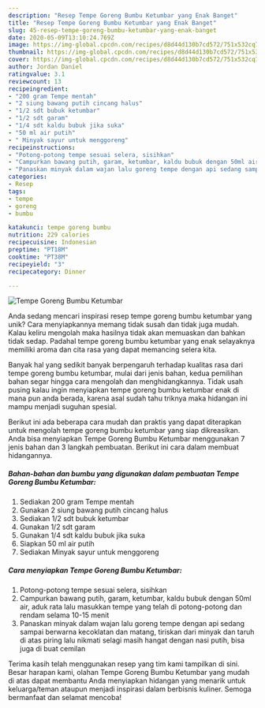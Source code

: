 ```yaml
---
description: "Resep Tempe Goreng Bumbu Ketumbar yang Enak Banget"
title: "Resep Tempe Goreng Bumbu Ketumbar yang Enak Banget"
slug: 45-resep-tempe-goreng-bumbu-ketumbar-yang-enak-banget
date: 2020-05-09T13:10:24.769Z
image: https://img-global.cpcdn.com/recipes/d8d44d130b7cd572/751x532cq70/tempe-goreng-bumbu-ketumbar-foto-resep-utama.jpg
thumbnail: https://img-global.cpcdn.com/recipes/d8d44d130b7cd572/751x532cq70/tempe-goreng-bumbu-ketumbar-foto-resep-utama.jpg
cover: https://img-global.cpcdn.com/recipes/d8d44d130b7cd572/751x532cq70/tempe-goreng-bumbu-ketumbar-foto-resep-utama.jpg
author: Jordan Daniel
ratingvalue: 3.1
reviewcount: 13
recipeingredient:
- "200 gram Tempe mentah"
- "2 siung bawang putih cincang halus"
- "1/2 sdt bubuk ketumbar"
- "1/2 sdt garam"
- "1/4 sdt kaldu bubuk jika suka"
- "50 ml air putih"
- " Minyak sayur untuk menggoreng"
recipeinstructions:
- "Potong-potong tempe sesuai selera, sisihkan"
- "Campurkan bawang putih, garam, ketumbar, kaldu bubuk dengan 50ml air, aduk rata lalu masukkan tempe yang telah di potong-potong dan rendam selama 10-15 menit"
- "Panaskan minyak dalam wajan lalu goreng tempe dengan api sedang sampai berwarna kecoklatan dan matang, tiriskan dari minyak dan taruh di atas piring lalu nikmati selagi masih hangat dengan nasi putih, bisa juga di buat cemilan"
categories:
- Resep
tags:
- tempe
- goreng
- bumbu

katakunci: tempe goreng bumbu 
nutrition: 229 calories
recipecuisine: Indonesian
preptime: "PT18M"
cooktime: "PT38M"
recipeyield: "3"
recipecategory: Dinner

---
```



![Tempe Goreng Bumbu Ketumbar](https://img-global.cpcdn.com/recipes/d8d44d130b7cd572/751x532cq70/tempe-goreng-bumbu-ketumbar-foto-resep-utama.jpg)

Anda sedang mencari inspirasi resep tempe goreng bumbu ketumbar yang unik? Cara menyiapkannya memang tidak susah dan tidak juga mudah. Kalau keliru mengolah maka hasilnya tidak akan memuaskan dan bahkan tidak sedap. Padahal tempe goreng bumbu ketumbar yang enak selayaknya memiliki aroma dan cita rasa yang dapat memancing selera kita.



Banyak hal yang sedikit banyak berpengaruh terhadap kualitas rasa dari tempe goreng bumbu ketumbar, mulai dari jenis bahan, kedua pemilihan bahan segar hingga cara mengolah dan menghidangkannya. Tidak usah pusing kalau ingin menyiapkan tempe goreng bumbu ketumbar enak di mana pun anda berada, karena asal sudah tahu triknya maka hidangan ini mampu menjadi suguhan spesial.


Berikut ini ada beberapa cara mudah dan praktis yang dapat diterapkan untuk mengolah tempe goreng bumbu ketumbar yang siap dikreasikan. Anda bisa menyiapkan Tempe Goreng Bumbu Ketumbar menggunakan 7 jenis bahan dan 3 langkah pembuatan. Berikut ini cara dalam membuat hidangannya.

<!--inarticleads1-->

##### Bahan-bahan dan bumbu yang digunakan dalam pembuatan Tempe Goreng Bumbu Ketumbar:

1. Sediakan 200 gram Tempe mentah
1. Gunakan 2 siung bawang putih cincang halus
1. Sediakan 1/2 sdt bubuk ketumbar
1. Gunakan 1/2 sdt garam
1. Gunakan 1/4 sdt kaldu bubuk jika suka
1. Siapkan 50 ml air putih
1. Sediakan  Minyak sayur untuk menggoreng




<!--inarticleads2-->

##### Cara menyiapkan Tempe Goreng Bumbu Ketumbar:

1. Potong-potong tempe sesuai selera, sisihkan
1. Campurkan bawang putih, garam, ketumbar, kaldu bubuk dengan 50ml air, aduk rata lalu masukkan tempe yang telah di potong-potong dan rendam selama 10-15 menit
1. Panaskan minyak dalam wajan lalu goreng tempe dengan api sedang sampai berwarna kecoklatan dan matang, tiriskan dari minyak dan taruh di atas piring lalu nikmati selagi masih hangat dengan nasi putih, bisa juga di buat cemilan




Terima kasih telah menggunakan resep yang tim kami tampilkan di sini. Besar harapan kami, olahan Tempe Goreng Bumbu Ketumbar yang mudah di atas dapat membantu Anda menyiapkan hidangan yang menarik untuk keluarga/teman ataupun menjadi inspirasi dalam berbisnis kuliner. Semoga bermanfaat dan selamat mencoba!
